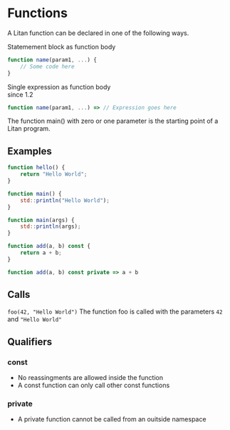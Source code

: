 # Functions

A Litan function can be declared in one of the following ways.

Statemement block as function body  
```javascript
function name(param1, ...) {  
    // Some code here  
}
```

Single expression as function body    
since 1.2
```javascript
function name(param1, ...) => // Expression goes here  
```

The function main() with zero or one parameter is the starting point of a Litan program.  

## Examples
```javascript
function hello() {  
    return "Hello World";
}
```

```javascript
function main() {  
    std::println("Hello World");
}
```

```javascript
function main(args) {  
    std::println(args);
}
```

```javascript
function add(a, b) const {
    return a + b;
}
```

```javascript
function add(a, b) const private => a + b
```
  
## Calls
`foo(42, "Hello World")` The function foo is called with the parameters `42` and `"Hello World"`
  

## Qualifiers
### const 
* No reassingments are allowed inside the function  
* A const function can only call other const functions  

### private
* A private function cannot be called from an ouitside namespace  
